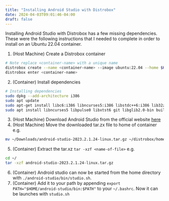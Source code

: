 ```yaml
---
title: "Installing Android Studio with Distrobox"
date: 2024-04-03T09:01:46-04:00
draft: false
---
```

Installing Android Studio with Distrobox has a few missing dependencies. These were the following instructions that I needed to complete in order to install on an Ubuntu 22.04 container.
1. (Host Machine) Create a Distrobox container
```bash
# Note replace <container-name> with a unique name
distrobox create --name <container-name> --image ubuntu:22.04 --home $HOME/distrobox/home/<container-name>
distrobox enter <container-name> 
```
2. (Container) Install dependencies
```bash
# Installing dependencies
sudo dpkg --add-architecture i386
sudo apt update
sudo apt-get install libc6:i386 libncurses5:i386 libstdc++6:i386 lib32z1 libbz2-1.0:i386
sudo apt install libncurses5 libpulse0 libxtst6 git libglib2.0-bin build-essential libxft2 qemu qemu-kvm libnotify4 libglu1 xvfb
```
3. (Host Machine) Download Android Studio from the official website [here](https://developer.android.com/studio)
4. (Host Machine) Move the downloaded tar.zx file to home of container e.g.
```bash
mv ~/Downloads/android-studio-2023.2.1.24-linux.tar.gz ~/distrobox/home/<container-name>
```
5. (Container) Extract the tar.xz `tar -xzf <name-of-file>` e.g.
```bash
cd ~/
tar -xzf android-studio-2023.2.1.24-linux.tar.gz
```
6. (Container) Android studio can now be started from the home directory with `./android-studio/bin/studio.sh`.
7. (Container) Add it to your path by appending `export PATH="$HOME/android-studio/bin:$PATH"` to your `~/.bashrc`. Now it can be launches with `studio.sh`
